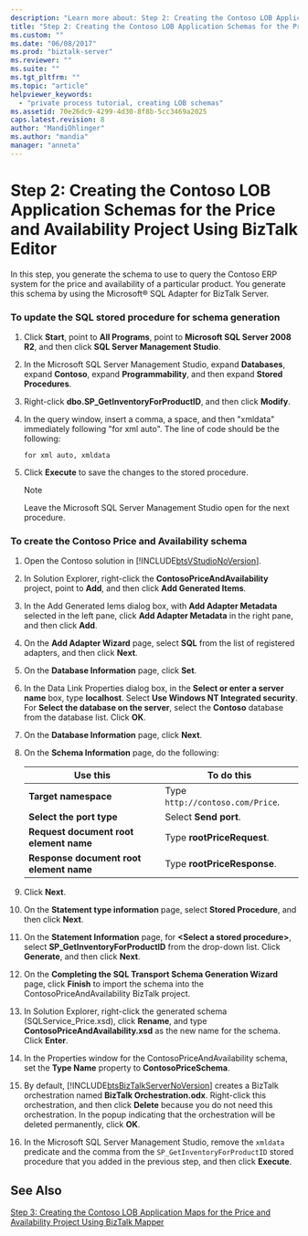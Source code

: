 ```yaml
---
description: "Learn more about: Step 2: Creating the Contoso LOB Application Schemas for the Price and Availability Project Using BizTalk Editor"
title: "Step 2: Creating the Contoso LOB Application Schemas for the Price and Availability Project Using BizTalk Editor | Microsoft Docs"
ms.custom: ""
ms.date: "06/08/2017"
ms.prod: "biztalk-server"
ms.reviewer: ""
ms.suite: ""
ms.tgt_pltfrm: ""
ms.topic: "article"
helpviewer_keywords: 
  - "private process tutorial, creating LOB schemas"
ms.assetid: 70e26dc9-4299-4d30-8f8b-5cc3469a2025
caps.latest.revision: 8
author: "MandiOhlinger"
ms.author: "mandia"
manager: "anneta"
---
```

# Step 2: Creating the Contoso LOB Application Schemas for the Price and Availability Project Using BizTalk Editor
In this step, you generate the schema to use to query the Contoso ERP system for the price and availability of a particular product. You generate this schema by using the Microsoft® SQL Adapter for BizTalk Server.  

### To update the SQL stored procedure for schema generation  

1.  Click **Start**, point to **All Programs**, point to **Microsoft SQL Server 2008 R2**, and then click **SQL Server Management Studio**.  

2.  In the Microsoft SQL Server Management Studio, expand **Databases**, expand **Contoso**, expand **Programmability**, and then expand **Stored Procedures**.  

3.  Right-click **dbo.SP_GetInventoryForProductID**, and then click **Modify**.  

4.  In the query window, insert a comma, a space, and then "xmldata" immediately following "for xml auto". The line of code should be the following:  

    ```  
    for xml auto, xmldata  
    ```  

5.  Click **Execute** to save the changes to the stored procedure.  

    > [!NOTE]
    >  Leave the Microsoft SQL Server Management Studio open for the next procedure.  

### To create the Contoso Price and Availability schema  

1. Open the Contoso solution in [!INCLUDE[btsVStudioNoVersion](../../includes/btsvstudionoversion-md.md)].  

2. In Solution Explorer, right-click the **ContosoPriceAndAvailability** project, point to **Add**, and then click **Add Generated Items**.  

3. In the Add Generated Iems dialog box, with **Add Adapter Metadata** selected in the left pane, click **Add Adapter Metadata** in the right pane, and then click **Add**.  

4. On the **Add Adapter Wizard** page, select **SQL** from the list of registered adapters, and then click **Next**.  

5. On the **Database Information** page, click **Set**.  

6. In the Data Link Properties dialog box, in the **Select or enter a server name** box, type **localhost**. Select **Use Windows NT Integrated security**. For **Select the database on the server**, select the **Contoso** database from the database list. Click **OK**.  

7. On the **Database Information** page, click **Next**.  

8. On the **Schema Information** page, do the following:  


   |                Use this                 |              To do this              |
   |-----------------------------------------|--------------------------------------|
   |          **Target namespace**           | Type `http://contoso.com/Price`. |
   |        **Select the port type**         |        Select **Send port**.         |
   | **Request document root element name**  |      Type **rootPriceRequest**.      |
   | **Response document root element name** |     Type **rootPriceResponse**.      |


9. Click **Next**.  

10. On the **Statement type information** page, select **Stored Procedure**, and then click **Next**.  

11. On the **Statement Information** page, for **\<Select a stored procedure\>**, select **SP_GetInventoryForProductID** from the drop-down list. Click **Generate**, and then click **Next**.  

12. On the **Completing the SQL Transport Schema Generation Wizard** page, click **Finish** to import the schema into the ContosoPriceAndAvailability BizTalk project.  

13. In Solution Explorer, right-click the generated schema (SQLService_Price.xsd), click **Rename**, and type **ContosoPriceAndAvailability.xsd** as the new name for the schema. Click **Enter**.  

14. In the Properties window for the ContosoPriceAndAvailability schema, set the **Type Name** property to **ContosoPriceSchema**.  

15. By default, [!INCLUDE[btsBizTalkServerNoVersion](../../includes/btsbiztalkservernoversion-md.md)] creates a BizTalk orchestration named **BizTalk Orchestration.odx**. Right-click this orchestration, and then click **Delete** because you do not need this orchestration. In the popup indicating that the orchestration will be deleted permanently, click **OK**.  

16. In the Microsoft SQL Server Management Studio, remove the `xmldata` predicate and the comma from the `SP_GetInventoryForProductID` stored procedure that you added in the previous step, and then click **Execute**.  

## See Also  
 [Step 3: Creating the Contoso LOB Application Maps for the Price and Availability Project Using BizTalk Mapper](../../adapters-and-accelerators/accelerator-rosettanet/step-3-create-contoso-lob-application-map-for-price-and-availability-in-mapper.md)
